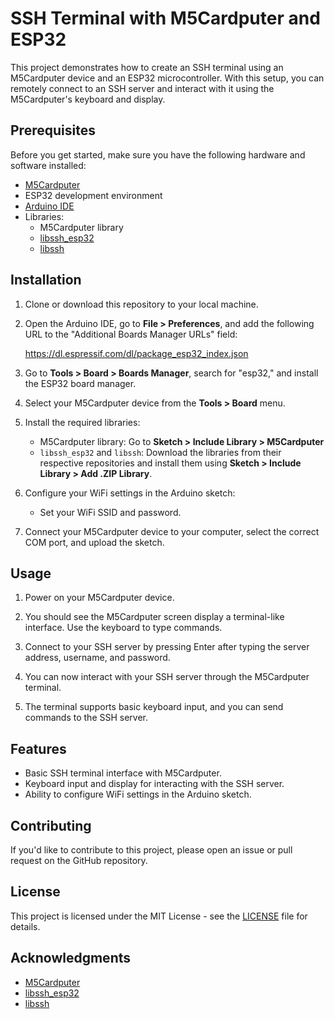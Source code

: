 # SSH Terminal with M5Cardputer and ESP32

This project demonstrates how to create an SSH terminal using an M5Cardputer device and an ESP32 microcontroller. With this setup, you can remotely connect to an SSH server and interact with it using the M5Cardputer's keyboard and display.

## Prerequisites

Before you get started, make sure you have the following hardware and software installed:

- [M5Cardputer](https://m5stack.com/)
- ESP32 development environment
- [Arduino IDE](https://www.arduino.cc/en/software)
- Libraries:
  - M5Cardputer library
  - [libssh_esp32](https://github.com/ewpa/LibSSH-ESP32)
  - [libssh](https://www.libssh.org/)

## Installation

1. Clone or download this repository to your local machine.

2. Open the Arduino IDE, go to **File > Preferences**, and add the following URL to the "Additional Boards Manager URLs" field:

   https://dl.espressif.com/dl/package_esp32_index.json

3. Go to **Tools > Board > Boards Manager**, search for "esp32," and install the ESP32 board manager.

4. Select your M5Cardputer device from the **Tools > Board** menu.

5. Install the required libraries:
   - M5Cardputer library: Go to **Sketch > Include Library > M5Cardputer**
   - `libssh_esp32` and `libssh`: Download the libraries from their respective repositories and install them using **Sketch > Include Library > Add .ZIP Library**.

6. Configure your WiFi settings in the Arduino sketch:
   - Set your WiFi SSID and password.

7. Connect your M5Cardputer device to your computer, select the correct COM port, and upload the sketch.

## Usage

1. Power on your M5Cardputer device.

2. You should see the M5Cardputer screen display a terminal-like interface. Use the keyboard to type commands.

3. Connect to your SSH server by pressing Enter after typing the server address, username, and password.

4. You can now interact with your SSH server through the M5Cardputer terminal.

5. The terminal supports basic keyboard input, and you can send commands to the SSH server.

## Features

- Basic SSH terminal interface with M5Cardputer.
- Keyboard input and display for interacting with the SSH server.
- Ability to configure WiFi settings in the Arduino sketch.

## Contributing

If you'd like to contribute to this project, please open an issue or pull request on the GitHub repository.

## License

This project is licensed under the MIT License - see the [LICENSE](LICENSE) file for details.

## Acknowledgments

- [M5Cardputer](https://m5stack.com/)
- [libssh_esp32](https://github.com/jonblack/libssh_esp32)
- [libssh](https://www.libssh.org/)
